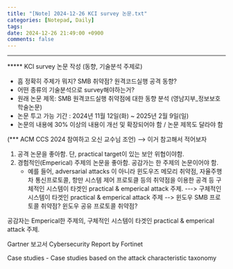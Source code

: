 ```yaml
---
title: "[Note] 2024-12-26 KCI survey 논문.txt"
categories: [Notepad, Daily]
tags: 
date: 2024-12-26 21:49:00 +0900
comments: false
---
```

---

***** KCI survey 논문 작성 (동향, 기술분석 주제로)
- 흠 정확히 주제가 뭐지? SMB 취약점? 원격코드실행 공격 동향?
- 어떤 종류의 기술분석으로 survey해야하는거?
- 원래 논문 제목: SMB 원격코드실행 취약점에 대한 동향 분석 (영남지부_정보보호학술논문)
- 논문 투고 가능 기간 : 2024년 11월 12일(화) ~ 2025년 2월 9일(일)
- 논문의 내용에 30% 이상의 내용이 개선 및 확장되어야 함 / 논문 제목도 달라야 함

(*** ACM CCS 2024 참여하고 오신 교수님 조언) --> 이거 참고해서 적어보자
1. 공격 논문을 좋아함. 단, practical target이 있는 보안 위협이야함. 
2. 경험적인(Emperical) 주제의 논문을 좋아함. 공감가는 한 주제의 논문이어야 함.
	- 예를 들어, adversarial attacks 이 아니라 윈도우즈 메모리 취약점,  자율주행차 통신프로토콜, 
	항만 시스템 제어 프로토클 등의 취약점을 이용한 공격 등 
	구체적인 시스템이 타겟인 practical & emperical attack 주제.
---> 구체적인 시스템이 타겟인 practical & emperical attack 주제 
	--> 윈도우 SMB 프로토콜 취약점? 윈도우 공유 프로토콜 취약점?

공감자는 Emperical한 주제의, 구체적인 시스템이 타겟인 practical & emperical attack 주제.



Gartner 보고서
Cybersecurity Report by Fortinet

Case studies
	- Case studies based on the attack characteristic
taxonomy


